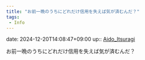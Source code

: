 ```yaml
---
title: "お前一晩のうちにどれだけ信用を失えば気が済むんだ？"
tags:
 - Info
---
```


date: 2024-12-20T14:08:47+09:00
up:: [Aido_Itsuragi](Bar/Novel/Nacaria/Aido_Itsuragi.md)

お前一晩のうちにどれだけ信用を失えば気が済むんだ？